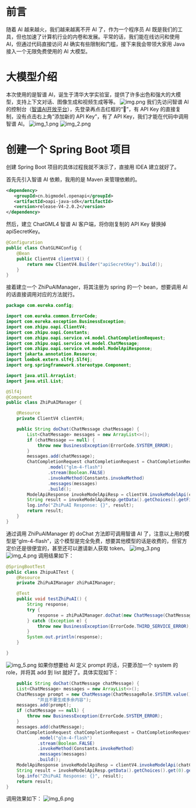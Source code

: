 # 前言
随着 AI 越来越火，我们越来越离不开 AI 了，作为一个程序员 AI 既是我们的工具，但也加速了计算机行业的内卷和发展。平常的话，我们能在线访问和使用 AI，但通过代码直接访问 AI 确实有些限制和门槛，接下来我会带领大家用 Java 接入一个无限免费使用的 AI 大模型。
# 大模型介绍
本次使用的是智谱 AI，诞生于清华大学实验室，提供了许多出色和强大的大模型，支持上下文对话、图像生成和视频生成等等。
![img.png](img/img.png)
我们先访问智谱 AI 的控制台（[智谱AI开放平台](https://bigmodel.cn/console/overview)），先登录再点击红框的“🔑”，有 API Key 的直接复制，没有点击右上角“添加新的 API Key”，有了 API Key，我们才能在代码中调用智谱 AI。
![img_1.png](img/img_1.png)
![img_2.png](img/img_2.png)
# 创建一个 Spring Boot 项目
创建 Spring Boot 项目的具体过程我就不演示了，直接用 IDEA 建立就好了。

首先先引入智谱 AI 依赖，我用的是 Maven 来管理依赖的。
 ```xml
<dependency>
	<groupId>cn.bigmodel.openapi</groupId>
    <artifactId>oapi-java-sdk</artifactId>
    <version>release-V4-2.0.2</version>
</dependency>
```
然后，建立 ChatGML4 智谱 AI 客户端，将你刚复制的 API Key 替换掉 apiSecretKey。
```java
@Configuration
public class ChatGLM4Config {
    @Bean
    public ClientV4 clientV4() {
        return new ClientV4.Builder("apiSecretKey").build();
    }
}
```
接着建立一个 ZhiPuAIManager，将其注册为 spring 的一个 bean，想要调用 AI 的话直接调用对应的方法就行。
```java
package com.eureka.config;

import com.eureka.common.ErrorCode;
import com.eureka.exception.BusinessException;
import com.zhipu.oapi.ClientV4;
import com.zhipu.oapi.Constants;
import com.zhipu.oapi.service.v4.model.ChatCompletionRequest;
import com.zhipu.oapi.service.v4.model.ChatMessage;
import com.zhipu.oapi.service.v4.model.ModelApiResponse;
import jakarta.annotation.Resource;
import lombok.extern.slf4j.Slf4j;
import org.springframework.stereotype.Component;

import java.util.ArrayList;
import java.util.List;

@Slf4j
@Component
public class ZhiPuAIManager {

    @Resource
    private ClientV4 clientV4;

    public String doChat(ChatMessage chatMessage) {
        List<ChatMessage> messages = new ArrayList<>();
        if (chatMessage == null) {
            throw new BusinessException(ErrorCode.SYSTEM_ERROR);
        }
        messages.add(chatMessage);
        ChatCompletionRequest chatCompletionRequest = ChatCompletionRequest.builder()
                .model("glm-4-flash")
                .stream(Boolean.FALSE)
                .invokeMethod(Constants.invokeMethod)
                .messages(messages)
                .build();
        ModelApiResponse invokeModelApiResp = clientV4.invokeModelApi(chatCompletionRequest);
        String result = invokeModelApiResp.getData().getChoices().getFirst().getMessage().getContent().toString();
        log.info("ZhiPuAI Response: {}", result);
        return result;
    }
}
```
通过调用 ZhiPuAIManager 的 doChat 方法即可调用智谱 AI 了，注意以上用的模型是”glm-4-flash“，这个模型是完全免费，想要其他模型的话是收费的，但官方定价还是很便宜的，甚至还可以邀请新人获取 token。
![img_3.png](img/img_3.png)
![img_4.png](img/img_4.png)
调用结果如下：
```java
@SpringBootTest
public class ZhipuAITest {
    @Resource
    private ZhiPuAIManager zhiPuAIManager;

    @Test
    public void testZhiPuAI() {
        String response;
        try {
            response = zhiPuAIManager.doChat(new ChatMessage(ChatMessageRole.USER.value(), "你好，你是谁？"));
        } catch (Exception e) {
            throw new BusinessException(ErrorCode.THIRD_SERVICE_ERROR);
        }
        System.out.println(response);
    }

}
```
![img_5.png](img/img_5.png)
如果你想要给 AI 定义 prompt 的话，只要添加一个 system 的 role，并将其 add 到 list 就好了。具体实现如下：
```java
    public String doChat(ChatMessage chatMessage) {
    List<ChatMessage> messages = new ArrayList<>();
    ChatMessage prompt = new ChatMessage(ChatMessageRole.SYSTEM.value(), "将我的输入的内容生成为英文，" +
            "并且不要生成多余内容");
    messages.add(prompt);
    if (chatMessage == null) {
        throw new BusinessException(ErrorCode.SYSTEM_ERROR);
    }
    messages.add(chatMessage);
    ChatCompletionRequest chatCompletionRequest = ChatCompletionRequest.builder()
            .model("glm-4-flash")
            .stream(Boolean.FALSE)
            .invokeMethod(Constants.invokeMethod)
            .messages(messages)
            .build();
    ModelApiResponse invokeModelApiResp = clientV4.invokeModelApi(chatCompletionRequest);
    String result = invokeModelApiResp.getData().getChoices().get(0).getMessage().getContent().toString();
    log.info("ZhiPuAI Response: {}", result);
    return result;
}
```
调用效果如下：
![img_6.png](img/img_6.png)
